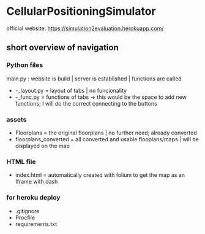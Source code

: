 # CellularPositioningSimulator

official website:
https://simulation2evaluation.herokuapp.com/


## short overview of navigation
### Python files
main.py : website is build | server is established | functions are called  
- -_layout.py = layout of tabs | no funcionality  
- -_func.py = functions of tabs  -> this would be the space to add new functions; I will do the correct connecting to the buttons  
### assets
- Floorplans = the original floorplans | no further need; already converted  
- floorplans_converted = all converted and usable flooplans/maps | will be displayed on the map  
### HTML file
- index.html = automatically created with folium to get the map as an Iframe with dash  
### for heroku deploy
- .gitignore
- Procfile
- requirements.txt

